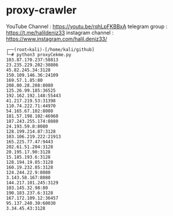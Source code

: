 # proxy-crawler



YouTube Channel   : https://youtu.be/rqhLpFKBBxA
telegram group    : https://t.me/halildeniz33
instagram channel : https://www.instagram.com/halil.deniz33/ 

```
┌──(root💀kali)-[/home/kali/github]
└─# python3 proxyCekme.py 
103.87.170.237:58813
23.235.229.202:30806
45.82.245.34:3128
150.109.146.36:24109
169.57.1.85:80
208.80.28.208:8080
125.26.99.185:36525
192.162.192.148:55443
41.217.219.53:31398
110.74.222.71:44970
54.165.67.102:8080
181.57.198.102:46960
187.243.255.174:8080
24.193.59.8:8080
128.199.214.87:3128
103.106.219.222:21913
165.225.77.47:9443
202.61.51.204:3128
20.195.17.90:3128
15.185.193.6:3128
128.194.19.85:3128
160.19.232.85:3128
124.244.22.9:8080
3.143.58.167:8080
144.217.101.245:3129
103.145.32.98:80
190.183.237.6:3128
167.172.109.12:36457
95.137.240.30:60030
3.34.45.43:3128
```
